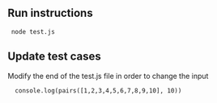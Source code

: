 ## Run instructions

```
 node test.js
```

## Update test cases
Modify the end of the test.js file in order to change the input
```
  console.log(pairs([1,2,3,4,5,6,7,8,9,10], 10))
```